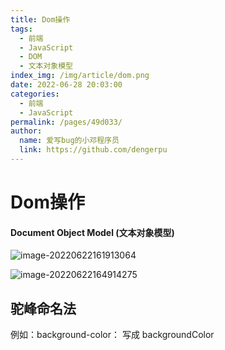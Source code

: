 ```yaml
---
title: Dom操作
tags: 
  - 前端
  - JavaScript
  - DOM
  - 文本对象模型
index_img: /img/article/dom.png
date: 2022-06-28 20:03:00
categories: 
  - 前端
  - JavaScript
permalink: /pages/49d033/
author: 
  name: 爱写bug的小邓程序员
  link: https://github.com/dengerpu
---
```


# Dom操作

#### Document Object Model (文本对象模型)

![image-20220622161913064](https://trpora-1300527744.cos.ap-chongqing.myqcloud.com/img/image-20220622161913064.png)

![image-20220622164914275](C:\Users\Administrator.SC-201902031211\AppData\Roaming\Typora\typora-user-images\image-20220622164914275.png)

## 驼峰命名法

例如：background-color： 写成 backgroundColor